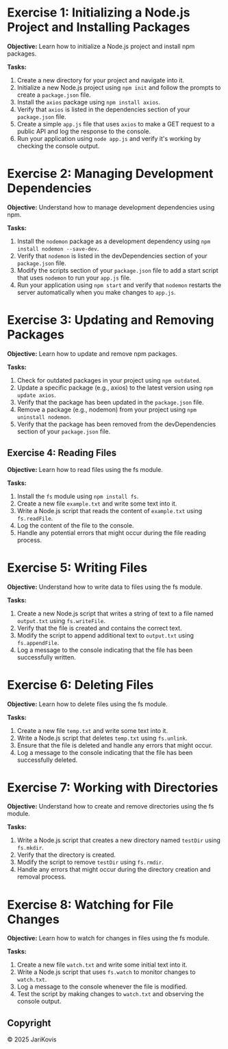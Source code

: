 
# Exercise 1: Initializing a Node.js Project and Installing Packages
**Objective:** Learn how to initialize a Node.js project and install npm packages.

**Tasks:**
1. Create a new directory for your project and navigate into it.
2. Initialize a new Node.js project using `npm init` and follow the prompts to create a `package.json` file.
3. Install the `axios` package using `npm install axios`.
4. Verify that `axios` is listed in the dependencies section of your `package.json` file.
5. Create a simple `app.js` file that uses `axios` to make a GET request to a public API and log the response to the console.
6. Run your application using `node app.js` and verify it's working by checking the console output.


# Exercise 2: Managing Development Dependencies
**Objective:** Understand how to manage development dependencies using npm.

**Tasks:**
1. Install the `nodemon` package as a development dependency using `npm install nodemon --save-dev`.
2. Verify that `nodemon` is listed in the devDependencies section of your `package.json` file.
3. Modify the scripts section of your `package.json` file to add a start script that uses `nodemon` to run your `app.js` file.
4. Run your application using `npm start` and verify that `nodemon` restarts the server automatically when you make changes to `app.js`.

# Exercise 3: Updating and Removing Packages
**Objective:** Learn how to update and remove npm packages.

**Tasks:**
1. Check for outdated packages in your project using `npm outdated`.
2. Update a specific package (e.g., axios) to the latest version using `npm update axios`.
3. Verify that the package has been updated in the `package.json` file.
4. Remove a package (e.g., nodemon) from your project using `npm uninstall nodemon`.
5. Verify that the package has been removed from the devDependencies section of your `package.json` file.

## Exercise 4: Reading Files
**Objective:** Learn how to read files using the fs module.

**Tasks:**
1. Install the `fs` module using `npm install fs`.
2. Create a new file `example.txt` and write some text into it.
3. Write a Node.js script that reads the content of `example.txt` using `fs.readFile`.
4. Log the content of the file to the console.
5. Handle any potential errors that might occur during the file reading process.

# Exercise 5: Writing Files
**Objective:** Understand how to write data to files using the fs module.

**Tasks:**
1. Create a new Node.js script that writes a string of text to a file named `output.txt` using `fs.writeFile`.
2. Verify that the file is created and contains the correct text.
3. Modify the script to append additional text to `output.txt` using `fs.appendFile`.
4. Log a message to the console indicating that the file has been successfully written.

# Exercise 6: Deleting Files
**Objective:** Learn how to delete files using the fs module.

**Tasks:**
1. Create a new file `temp.txt` and write some text into it.
2. Write a Node.js script that deletes `temp.txt` using `fs.unlink`.
3. Ensure that the file is deleted and handle any errors that might occur.
4. Log a message to the console indicating that the file has been successfully deleted.

# Exercise 7: Working with Directories
**Objective:** Understand how to create and remove directories using the fs module.

**Tasks:**
1. Write a Node.js script that creates a new directory named `testDir` using `fs.mkdir`.
2. Verify that the directory is created.
3. Modify the script to remove `testDir` using `fs.rmdir`.
4. Handle any errors that might occur during the directory creation and removal process.

# Exercise 8: Watching for File Changes
**Objective:** Learn how to watch for changes in files using the fs module.

**Tasks:**
1. Create a new file `watch.txt` and write some initial text into it.
2. Write a Node.js script that uses `fs.watch` to monitor changes to `watch.txt`.
3. Log a message to the console whenever the file is modified.
4. Test the script by making changes to `watch.txt` and observing the console output.

## Copyright

© 2025 JariKovis